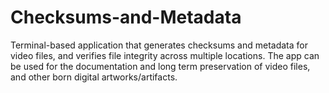 # Checksums-and-Metadata

Terminal-based application that generates checksums and metadata for video files, and verifies file integrity across multiple locations. 
The app can be used for the documentation and long term preservation of video files, and other born digital artworks/artifacts.

